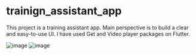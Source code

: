 # trainign_assistant_app

This project is a training assistant app. Main perspective is to build a clear and easy-to-use UI.
I have used Get and Video player packages on Flutter. 


![image](https://github.com/Dogrud/Training-Assistant-App/assets/75219078/2cb8e6f2-7ba3-4a71-9f74-d7d7f99cf116) ![image](https://github.com/Dogrud/Training-Assistant-App/assets/75219078/93c2d267-e4d7-4ad8-99a5-6c904d4ef472)

